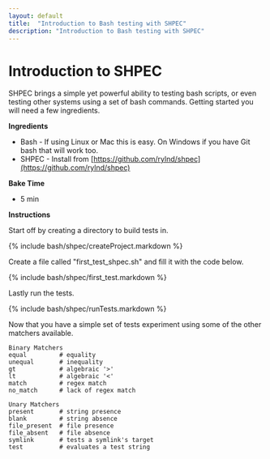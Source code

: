 ```yaml
---
layout: default
title:  "Introduction to Bash testing with SHPEC"
description: "Introduction to Bash testing with SHPEC"
---
```

# Introduction to SHPEC

SHPEC brings a simple yet powerful ability to testing bash scripts, or even
testing other systems using a set of bash commands.  Getting started you will
need a few ingredients.

**Ingredients**

* Bash - If using Linux or Mac this is easy.  On Windows if you have Git bash that will work too.
* SHPEC - Install from [https://github.com/rylnd/shpec](https://github.com/rylnd/shpec)

**Bake Time**

* 5 min

**Instructions**

Start off by creating a directory to build tests in.

{% include bash/shpec/createProject.markdown %}

Create a file called "first_test_shpec.sh" and fill it with the code below.

{% include bash/shpec/first_test.markdown %}

Lastly run the tests.

{% include bash/shpec/runTests.markdown %}

Now that you have a simple set of tests experiment using some of the other
matchers available.

```
Binary Matchers
equal         # equality
unequal       # inequality
gt            # algebraic '>'
lt            # algebraic '<'
match         # regex match
no_match      # lack of regex match

Unary Matchers
present       # string presence
blank         # string absence
file_present  # file presence
file_absent   # file absence
symlink       # tests a symlink's target
test          # evaluates a test string
```
